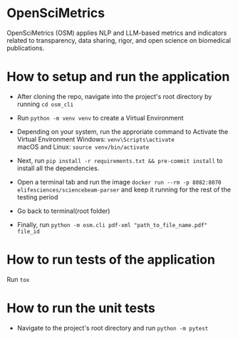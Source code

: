 # OpenSciMetrics
OpenSciMetrics (OSM) applies NLP and LLM-based metrics and indicators related to transparency, data sharing, rigor, and open science on biomedical publications.

# How to setup and run the application
- After cloning the repo, navigate into the project's root directory by running `cd osm_cli`
- Run `python -m venv venv` to create a Virtual Environment
- Depending on your system, run the approriate command to Activate the Virtual Environment
Windows: `venv\Scripts\activate`<br>
macOS and Linux: `source venv/bin/activate`

- Next, run `pip install -r requirements.txt && pre-commit install` to install all the dependencies.
- Open a terminal tab and run the image `docker run --rm -p 8082:8070 elifesciences/sciencebeam-parser` and keep it running for the rest of the testing period
- Go back to terminal(root folder)
- Finally, run `python -m osm.cli pdf-xml "path_to_file_name.pdf" file_id`

# How to run tests of the application
Run `tox`
# How to run the unit tests
- Navigate to the project's root directory and run `python -m pytest`
